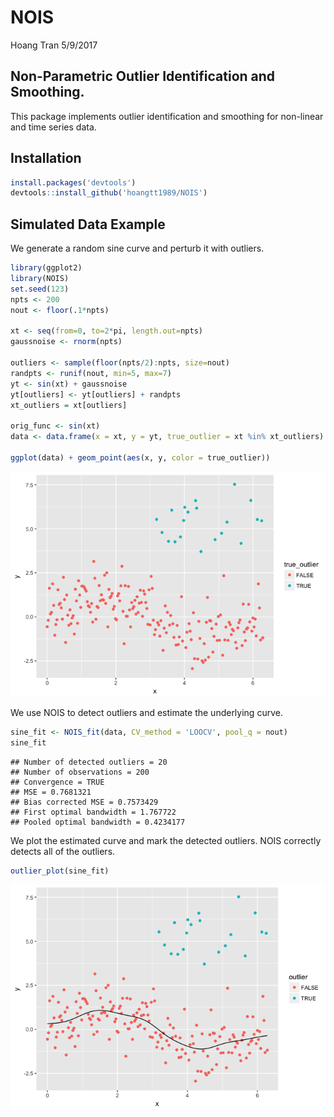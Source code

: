 NOIS
================
Hoang Tran
5/9/2017

Non-Parametric Outlier Identification and Smoothing.
----------------------------------------------------

This package implements outlier identification and smoothing for non-linear and time series data.

Installation
------------

``` r
install.packages('devtools')
devtools::install_github('hoangtt1989/NOIS')
```

Simulated Data Example
----------------------

We generate a random sine curve and perturb it with outliers.

``` r
library(ggplot2)
library(NOIS)
set.seed(123)
npts <- 200
nout <- floor(.1*npts)

xt <- seq(from=0, to=2*pi, length.out=npts)
gaussnoise <- rnorm(npts)

outliers <- sample(floor(npts/2):npts, size=nout)
randpts <- runif(nout, min=5, max=7)
yt <- sin(xt) + gaussnoise
yt[outliers] <- yt[outliers] + randpts
xt_outliers = xt[outliers]

orig_func <- sin(xt)
data <- data.frame(x = xt, y = yt, true_outlier = xt %in% xt_outliers)

ggplot(data) + geom_point(aes(x, y, color = true_outlier))
```

![](README_files/figure-markdown_github/unnamed-chunk-2-1.png)

We use NOIS to detect outliers and estimate the underlying curve.

``` r
sine_fit <- NOIS_fit(data, CV_method = 'LOOCV', pool_q = nout)
sine_fit
```

    ## Number of detected outliers = 20 
    ## Number of observations = 200 
    ## Convergence = TRUE 
    ## MSE = 0.7681321 
    ## Bias corrected MSE = 0.7573429 
    ## First optimal bandwidth = 1.767722 
    ## Pooled optimal bandwidth = 0.4234177

We plot the estimated curve and mark the detected outliers. NOIS correctly detects all of the outliers.

``` r
outlier_plot(sine_fit)
```

![](README_files/figure-markdown_github/unnamed-chunk-4-1.png)
